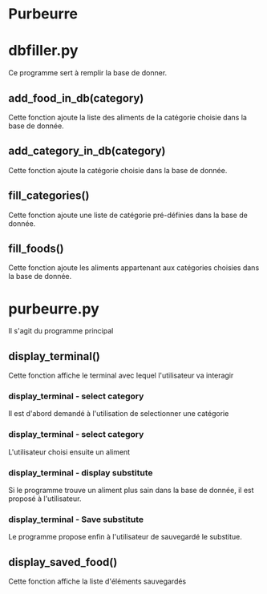 # Purbeurre

# dbfiller.py

Ce programme sert à remplir la base de donner. 

## add_food_in_db(category)

Cette fonction ajoute la liste des aliments de la catégorie choisie dans la base de donnée. 

## add_category_in_db(category)

Cette fonction ajoute la catégorie choisie dans la base de donnée.

## fill_categories()

Cette fonction ajoute une liste de catégorie pré-définies dans la base de donnée. 

## fill_foods()

Cette fonction ajoute les aliments appartenant aux catégories choisies dans la base de donnée. 

# purbeurre.py

Il s'agit du programme principal

## display_terminal()

Cette fonction affiche le terminal avec lequel l'utilisateur va interagir 

### display_terminal - select category

Il est d'abord demandé à l'utilisation de selectionner une catégorie

### display_terminal - select category

L'utilisateur choisi ensuite un aliment

### display_terminal - display substitute

Si le programme trouve un aliment plus sain dans la base de donnée, il est proposé à l'utilisateur. 

### display_terminal - Save substitute

Le programme propose enfin à l'utilisateur de sauvegardé le substitue.

## display_saved_food()

Cette fonction affiche la liste d'éléments sauvegardés
